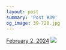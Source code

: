 ```yaml
---
layout: post
summary: 'Post #39'
og_image: 39-720.jpg
---
```


<p>
  <time>
    <a href="/39">February 2, 2024</a>
  </time>
  <a href="/39">
    <img src="{{ site.assets_url }}/39-360.jpg" srcset="{{ site.assets_url }}/39-180.jpg 180w, {{ site.assets_url }}/39-360.jpg 360w, {{ site.assets_url }}/39-540.jpg 540w, {{ site.assets_url }}/39-720.jpg 720w" sizes="(min-width: 700px) 50vw, calc(100vw - 2rem)" />
  </a>
</p>
